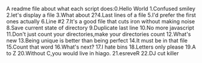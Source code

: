 A readme file about what each script does:0.Hello World 1.Confused smiley 2.let's display a file 3.What about 2?4.Last lines of a file 5.I'd prefer the first ones actually 6.Line #2 7.It's a good file that cuts iron without making noise 8.Save current state of directory 9.Duplicate last line 10.No more javascript 11.Don't just count your directories,make your directories count 12.What's new 13.Being unique is better than being perfect 14.It must be in that file 15.Count that word 16.What's next? 17.I hate bins 18.Letters only please 19.A to Z 20.Without C,you would live in hiago. 21.esreveR 22.DJ cut killer
